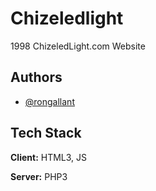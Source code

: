 
# Chizeledlight

1998 ChizeledLight.com Website

## Authors

- [@rongallant](https://github.com/rongallant/)


## Tech Stack

**Client:** HTML3, JS

**Server:** PHP3

